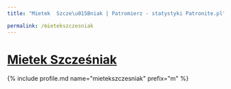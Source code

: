 ```yaml
---
title: "Mietek  Szcze\u015Bniak | Patromierz - statystyki Patronite.pl"

permalink: /mietekszczesniak
---
```


# [Mietek  Szcześniak](https://patronite.pl/mietekszczesniak)

{% include profile.md name="mietekszczesniak" prefix="m" %}
